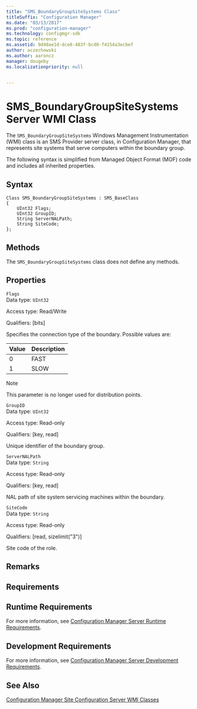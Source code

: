 ```yaml
---
title: "SMS_BoundaryGroupSiteSystems Class"
titleSuffix: "Configuration Manager"
ms.date: "03/13/2017"
ms.prod: "configuration-manager"
ms.technology: configmgr-sdk
ms.topic: reference
ms.assetid: 9d48ae1d-dce8-483f-bcd0-f4154a3ecbef
author: aczechowski
ms.author: aaroncz
manager: dougeby
ms.localizationpriority: null


---
```

# SMS_BoundaryGroupSiteSystems Server WMI Class
The `SMS_BoundaryGroupSiteSystems` Windows Management Instrumentation (WMI) class is an SMS Provider server class, in Configuration Manager, that represents site systems that serve computers within the boundary group.  

 The following syntax is simplified from Managed Object Format (MOF) code and includes all inherited properties.  

## Syntax  

```  
Class SMS_BoundaryGroupSiteSystems : SMS_BaseClass  
{  
    UInt32 Flags;  
    UInt32 GroupID;  
    String ServerNALPath;  
    String SiteCode;  
};  
```  

## Methods  
 The `SMS_BoundaryGroupSiteSystems` class does not define any methods.  

## Properties  
 `Flags`  
 Data type: `UInt32`  

 Access type: Read/Write  

 Qualifiers: [bits]  

 Specifies the connection type of the boundary. Possible values are:  

|Value|Description|  
|---|---|  
|0|FAST|  
|1|SLOW|  

> [!NOTE]
> This parameter is no longer used for distribution points.


 `GroupID`  
 Data type: `UInt32`  

 Access type: Read-only  

 Qualifiers: [key, read]  

 Unique identifier of the boundary group.  

 `ServerNALPath`  
 Data type: `String`  

 Access type: Read-only  

 Qualifiers: [key, read]  

 NAL path of site system servicing machines within the boundary.  

 `SiteCode`  
 Data type: `String`  

 Access type: Read-only  

 Qualifiers: [read, sizelimit("3")]  

 Site code of the role.  

## Remarks  

## Requirements  

## Runtime Requirements  
 For more information, see [Configuration Manager Server Runtime Requirements](../../../../../develop/core/reqs/server-runtime-requirements.md).  

## Development Requirements  
 For more information, see [Configuration Manager Server Development Requirements](../../../../../develop/core/reqs/server-development-requirements.md).  

## See Also  
 [Configuration Manager Site Configuration Server WMI Classes](../../../../../develop/reference/core/servers/configure/site-configuration-server-wmi-classes.md)
